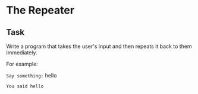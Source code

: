 # The Repeater

## Task

Write a program that takes the user's input and then repeats it back to them immediately.

For example:

`Say something:` hello

`You said hello`